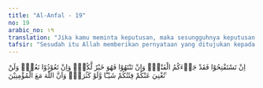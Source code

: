 ```yaml
---
title: "Al-Anfal - 19"
no: 19
arabic_no: ١٩
translation: "Jika kamu meminta keputusan, maka sesungguhnya keputusan telah datang kepadamu; dan jika kamu berhenti (memusuhi Rasul), maka itulah yang lebih baik bagimu; dan jika kamu kembali, niscaya Kami kembali (memberi pertolongan); dan pasukanmu tidak akan dapat menolak sesuatu bahaya sedikit pun darimu, biarpun dia jumlahnya (pasukan) banyak. Sungguh, Allah beserta orang-orang beriman."
tafsir: "Sesudah itu Allah memberikan pernyataan yang ditujukan kepada orang-orang musyrikin bahwa apabila mereka ingin mencari keputusan mana di antara kedua bala tentara yang paling unggul dan paling mendapat petunjuk sehingga memperoleh kemenangan, maka jelaslah yang mendapat kemenangan gilang-gemilang itulah pasukan yang paling unggul dan paling mendapat petunjuk.\n\nPernyataan ini adalah merupakan ejekan terhadap orang-orang musyrikin karena pada akhir pertempuran Perang Badar kemenangan jelas diperoleh oleh kaum Muslimin, sedangkan mereka kaum musyrikin mengalami kehancuran dan kekalahan.\n\nPernyataan ini berlaku pada setiap waktu dan tempat, di mana saja dan kapan saja terjadi pergolakan di antara dua golongan maka kemenangan tentu akan diperoleh oleh golongan yang berdiri atas prinsip-prinsip yang benar.\n\nKemudian Allah menyeru orang-orang musyrikin bahwa apabila mereka setelah menderita kekalahan dalam Perang Badar itu berhenti dari memusuhi Muhammad saw dan pengikut-pengikutnya, maka sebenarnya hal itu lebih baik buat mereka.\n\nTawaran itu dikemukakan Allah kepada mereka karena mereka telah mengalami pahit getirnya peperangan. Dari pengalaman itu mereka telah melihat kenyataan bahwa betapa pun kuatnya dan betapa pun banyaknya jumlah pasukan yang mereka kerahkan serta perlengkapan perang yang mereka andalkan, namun akhirnya mereka mengalami kekalahan juga.\n\nApabila mereka itu membangkang seruan ini dan kembali memusuhi serta memerangi Rasul dan pengikut-pengikutnya, maka kenyataan yang mereka alami itu akan terulang kembali, yaitu Allah kembali memberi pertolongan-Nya kepada Rasulullah saw.\n\nAllah menegaskan bahwa angkatan perang kaum musyrikin betapa pun kuatnya, tidak akan dapat menolak bencana malapetaka yang akan ditimpakan oleh Allah kepada mereka. Hal ini menunjukkan bahwa jumlah tentara yang banyak tidak selalu menentukan jalannya peperangan, terkecuali jumlah yang banyak itu disertai dengan kekuatan jiwa dan kepercayaan kepada Allah Azza wa Jalla.\n\nBetapa pun gigihnya Abu Jahal dan pengikut-pengikutnya untuk mengalahkan kaum Muslimin dalam Perang Badar mereka tidak juga berhasil sebagaimana diterangkan oleh Hadis yang diriwayatkan oleh Ahmad dan an-Nasai:\n\n\"Ya Allah siapa di antara kami yang telah memutuskan tali persaudaraan dan membawa sesuatu agama yang tidak dikenal, maka hancurkanlah ia sebelum terbitnya fajar, maka yang demikian itu adalah sebagai permintaan kemenangan dari padanya (untuk Rasulullah). (Riwayat Ahmad dan an-Nasai).\n\nMenurut riwayat as-Suddi yang berasal dari Mujahid, diceritakan bahwa sebelum pasukan Quraisy berangkat ke medan perang mereka berdoa :\n\nOrang-orang musyrikin pada waktu keluar dari kota Mekah menuju Badar, telah memegang tirai Kabah kemudian mereka memohon kemenangan kepada Allah dan berkata: \"Aduhai Tuhan berilah kemenangan kepada pasukan yang paling tinggi (derajatnya) kepada golongan yang paling mulia dan kepada kiblat yang paling baik.\" Maka turunlah ayat: Jika kamu (orang musyrikin) mencari keputusan."
---
```

اِنْ تَسْتَفْتِحُوْا فَقَدْ جَاۤءَكُمُ الْفَتْحُۚ وَاِنْ تَنْتَهُوْا فَهُوَ خَيْرٌ لَّكُمْۚ وَاِنْ تَعُوْدُوْا نَعُدْۚ وَلَنْ تُغْنِيَ عَنْكُمْ فِئَتُكُمْ شَيْـًٔا وَّلَوْ كَثُرَتْۙ وَاَنَّ اللّٰهَ مَعَ الْمُؤْمِنِيْنَ ࣖ 